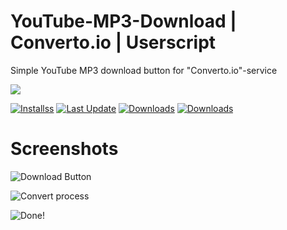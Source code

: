# YouTube-MP3-Download | Converto.io | Userscript
Simple YouTube MP3 download button for "Converto.io"-service

[![](https://raw.githubusercontent.com/InvisibleQuantum/YouTube-MP3-Download-Converto.io/master/install.jpg)](https://github.com/InvisibleQuantum/YouTube-MP3-Download-Converto.io/raw/master/userscript.user.js)

[![Installss](https://img.shields.io/badge/dynamic/json?color=green&label=Installs&query=total_installs&url=https://greasyfork.org/de/scripts/30633-youtube-mp3-download-converto-io-edge-firefox-chrome-safari-opera.json&cacheSeconds=1800)](https://greasyfork.org/de/scripts/30633-youtube-mp3-download-converto-io-edge-firefox-chrome-safari-opera.json)
[![Last Update](https://img.shields.io/badge/dynamic/json?color=green&label=Last%20Update&query=code_updated_at&url=https://greasyfork.org/de/scripts/30633-youtube-mp3-download-converto-io-edge-firefox-chrome-safari-opera.json&cacheSeconds=1800)](https://greasyfork.org/de/scripts/30633-youtube-mp3-download-converto-io-edge-firefox-chrome-safari-opera.json)
[![Downloads](https://img.shields.io/badge/dynamic/json?color=green&label=Installs&query=total_installs&url=https://greasyfork.org/de/scripts/30633-youtube-mp3-download-converto-io-edge-firefox-chrome-safari-opera.json&cacheSeconds=1800)](https://greasyfork.org/de/scripts/30633-youtube-mp3-download-converto-io-edge-firefox-chrome-safari-opera.json)
[![Downloads](https://img.shields.io/badge/dynamic/json?color=green&label=Installs&query=total_installs&url=https://greasyfork.org/de/scripts/30633-youtube-mp3-download-converto-io-edge-firefox-chrome-safari-opera.json&cacheSeconds=1800)](https://greasyfork.org/de/scripts/30633-youtube-mp3-download-converto-io-edge-firefox-chrome-safari-opera.json)

# Screenshots
![Download Button][1]

![Convert process][2]

![Done!][3]


  [1]: https://greasyfork.s3.us-east-2.amazonaws.com/6eigb54c1bt3q61qxcjsb7pi9cpb
  [2]: https://greasyfork.s3.us-east-2.amazonaws.com/cob3nzkl0mnzr14g2ik3adjod59z
  [3]: https://greasyfork.s3.us-east-2.amazonaws.com/hvbejb217o2kz6nju8moim2c8r34
